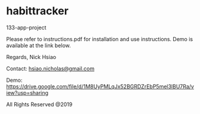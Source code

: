 # habittracker
133-app-project

Please refer to instructions.pdf for installation and use instructions. Demo is available at the link below.

Regards,
Nick Hsiao

Contact: hsiao.nicholas@gmail.com

Demo: https://drive.google.com/file/d/1M8UyPMLqJx52BGRDZrEbP5mel3lBU7Ra/view?usp=sharing

All Rights Reserved @2019
